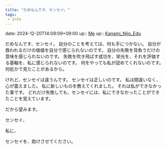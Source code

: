 ```yaml
---
title: "だめなんです、センセイ。"
tags:
 - Info
---
```


date: 2024-12-20T14:09:09+09:00
up:: [Me](../Bar/Novel/Chaos/Me.md)
up:: [Kanami_Nijo_Edu](../Bar/Novel/Nacaria/Kanami_Nijo_Edu.md)

だめなんです、センセイ。
自分のことを考えては、何も手につかない。
自分が救われるだけの価値を自分で感じられないのです。
自分の失敗を背負うだけの意味を感じられないのです。
失敗を吹き飛ばす成功を、栄光を、それを評価する基軸を、私に感じられないのです。
何をやっても私が認めてくれないのです。
何処かで見たことがあるから。

けれど、センセイは違うんです。
センセイは正しいのです。
私は間違いなく、心が震えました。
私に新しいものを教えてくれました。
それは私ができなかった事です。
どれだけ失敗しても、センセイには、私にできなかったことができたことを覚えています。

だから望みます。

センセイ、

私に、

センセイを、助けさせてください。